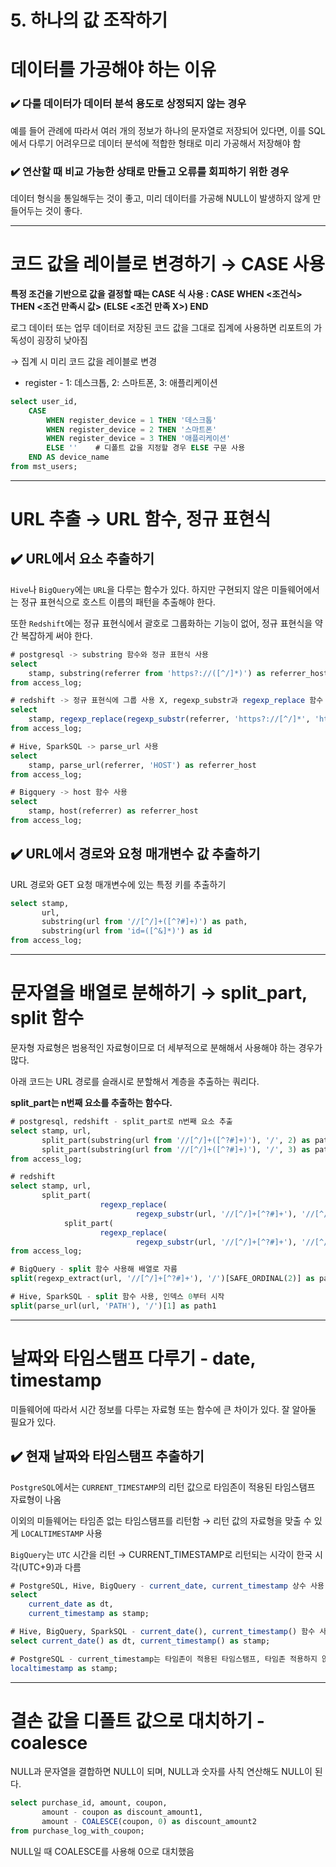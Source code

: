 # 5. 하나의 값 조작하기

# 데이터를 가공해야 하는 이유

### ✔️ 다룰 데이터가 데이터 분석 용도로 상정되지 않는 경우

예를 들어 관례에 따라서 여러 개의 정보가 하나의 문자열로 저장되어 있다면, 이를 SQL에서 다루기 어려우므로 데이터 분석에 적합한 형태로 미리 가공해서 저장해야 함

### ✔️ 연산할 때 비교 가능한 상태로 만들고 오류를 회피하기 위한 경우

데이터 형식을 통일해두는 것이 좋고, 미리 데이터를 가공해 NULL이 발생하지 않게 만들어두는 것이 좋다.

---

# 코드 값을 레이블로 변경하기 → CASE 사용

**특정 조건을 기반으로 값을 결정할 때는 CASE 식 사용 : 
    CASE WHEN <조건식> THEN <조건 만족시 값> (ELSE <조건 만족 X>) END**

로그 데이터 또는 업무 데이터로 저장된 코드 값을 그대로 집계에 사용하면 리포트의 가독성이 굉장히 낮아짐 

→ 집계 시 미리 코드 값을 레이블로 변경

- register - 1: 데스크톱, 2: 스마트폰, 3: 애플리케이션

```sql
select user_id,
    CASE
        WHEN register_device = 1 THEN '데스크톱'
        WHEN register_device = 2 THEN '스마트폰'
        WHEN register_device = 3 THEN '애플리케이션'
        ELSE ''    # 디폴트 값을 지정할 경우 ELSE 구문 사용
    END AS device_name
from mst_users;
```



---

# URL 추출 → URL 함수, 정규 표현식

## ✔️ URL에서 요소 추출하기

`Hive`나 `BigQuery`에는  `URL`을 다루는 함수가 있다. 하지만 구현되지 않은 미들웨어에서는 정규 표현식으로 호스트 이름의 패턴을 추출해야 한다.

또한 `Redshift`에는 정규 표현식에서 괄호로 그룹화하는 기능이 없어, 정규 표현식을 약간 복잡하게 써야 한다.



```sql
# postgresql -> substring 함수와 정규 표현식 사용
select
    stamp, substring(referrer from 'https?://([^/]*)') as referrer_host
from access_log; 

# redshift -> 정규 표현식에 그룹 사용 X, regexp_substr과 regexp_replace 함수 조합
select
    stamp, regexp_replace(regexp_substr(referrer, 'https?://[^/]*', 'https?://', '')
from access_log; 

# Hive, SparkSQL -> parse_url 사용
select
    stamp, parse_url(referrer, 'HOST') as referrer_host
from access_log; 

# Bigquery -> host 함수 사용
select
    stamp, host(referrer) as referrer_host
from access_log; 
```



## ✔️ URL에서 경로와 요청 매개변수 값 추출하기

URL 경로와 GET 요청 매개변수에 있는 특정 키를 추출하기

```sql
select stamp,
       url,
       substring(url from '//[^/]+([^?#]+)') as path,
       substring(url from 'id=([^&]*)') as id
from access_log;
```



---

# 문자열을 배열로 분해하기 → split_part, split 함수

문자형 자료형은 범용적인 자료형이므로 더 세부적으로 분해해서 사용해야 하는 경우가 많다.

아래 코드는 URL 경로를 슬래시로 분할해서 계층을 추출하는 쿼리다.

**split_part는 n번째 요소를 추출하는 함수다.**

```sql
# postgresql, redshift - split_part로 n번째 요소 추출
select stamp, url,
       split_part(substring(url from '//[^/]+([^?#]+)'), '/', 2) as path1,
       split_part(substring(url from '//[^/]+([^?#]+)'), '/', 3) as path2
from access_log;

# redshift
select stamp, url,
       split_part(
					regexp_replace(
							regexp_substr(url, '//[^/]+[^?#]+'), '//[^/]+', ''), '/', 2) as path1,
			split_part(
					regexp_replace(
							regexp_substr(url, '//[^/]+[^?#]+'), '//[^/]+', ''), '/', 3) as path2,
from access_log;

# BigQuery - split 함수 사용해 배열로 자름
split(regexp_extract(url, '//[^/]+[^?#]+'), '/')[SAFE_ORDINAL(2)] as path1

# Hive, SparkSQL - split 함수 사용, 인덱스 0부터 시작
split(parse_url(url, 'PATH'), '/')[1] as path1
```

---

# 날짜와 타임스탬프 다루기 - date, timestamp

미들웨어에 따라서 시간 정보를 다루는 자료형 또는 함수에 큰 차이가 있다. 잘 알아둘 필요가 있다.

## ✔️ 현재 날짜와 타임스탬프 추출하기

`PostgreSQL`에서는 `CURRENT_TIMESTAMP`의 리턴 값으로 타임존이 적용된 타임스탬프 자료형이 나옴

이외의 미들웨어는 타임존 없는 타임스탬프를 리턴함 → 리턴 값의 자료형을 맞출 수 있게 `LOCALTIMESTAMP` 사용

`BigQuery`는 `UTC` 시간을 리턴 → CURRENT_TIMESTAMP로 리턴되는 시각이 한국 시각(UTC+9)과 다름

```sql
# PostgreSQL, Hive, BigQuery - current_date, current_timestamp 상수 사용
select
    current_date as dt,
    current_timestamp as stamp;

# Hive, BigQuery, SparkSQL - current_date(), current_timestamp() 함수 사용
select current_date() as dt, current_timestamp() as stamp;

# PostgreSQL - current_timestamp는 타임존이 적용된 타임스탬프, 타임존 적용하지 않을려면 localtimestamp 사용
localtimestamp as stamp;
```



---

# 결손 값을 디폴트 값으로 대치하기 - coalesce

NULL과 문자열을 결합하면 NULL이 되며, NULL과 숫자를 사칙 연산해도 NULL이 된다. 

```sql
select purchase_id, amount, coupon,
       amount - coupon as discount_amount1,
       amount - COALESCE(coupon, 0) as discount_amount2
from purchase_log_with_coupon;
```

NULL일 때 COALESCE를 사용해 0으로 대치했음